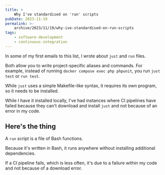```yaml
---
title: >
    Why I've standardised on 'run' scripts
pubDate: 2023-11-19
permalink: >-
    archive/2023/11/19/why-ive-standardised-on-run-scripts
tags:
    - software-development
    - continuous-integration
---
```


In some of my first emails to this list, I wrote about `just` and `run` files.

Both allow you to write project-specific aliases and commands. For example, instead of running `docker compose exec php phpunit`, you run `just test` or `run test`.

While `just` uses a simple Makefile-like syntax, it requires its own program, so it needs to be installed.

While I have it installed locally, I've had instances where CI pipelines have failed because they can't download and install `just` and not because of an error in my code.

## Here's the thing

A `run` script is a file of Bash functions.

Because it's written in Bash, it runs anywhere without installing additional dependencies.

If a CI pipeline fails, which is less often, it's due to a failure within my code and not because of a download error.
